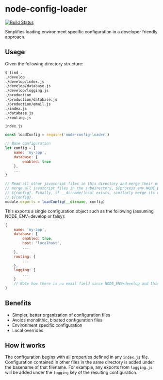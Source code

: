 # node-config-loader
[![Build Status](https://travis-ci.org/lukeulrich/node-config-loader.svg?branch=master)](https://travis-ci.org/lukeulrich/node-config-loader)

Simplifies loading environment specific configuration in a developer friendly approach.

## Usage

Given the following directory structure:

```bash
$ find .
./develop
./develop/index.js
./develop/database.js
./develop/logging.js
./production
./production/database.js
./production/email.js
./index.js
./database.js
./routing.js
```

`index.js`
```javascript
const loadConfig = require('node-config-loader')

// Base configuration
let config = {
	name: 'my-app',
	database: {
		enabled: true
	},
	...
}

// Read all other javascript files in this directory and merge their exports into ${config}. Next,
// merge all javascript files in the subdirectory, ${process.env.NODE_ENV || 'develop'} into
// ${config}. Finally, if __dirname/local exists, similarly merge its configuration files into
// ${config}.
module.exports = loadConfig(__dirname, config)
```

This exports a single configuration object such as the following (assuming NODE_ENV=develop or falsy):

```javascript
{
	name: 'my-app',
	database: {
		enabled: true,
		host: 'localhost',
		...
	},
	routing: {
		...
	},
	logging: {
		...
	}
	// Note how there is no email field since NODE_ENV=develop and this is under the production folder
}
```

## Benefits

* Simpler, better organization of configuration files
* Avoids monolithic, bloated configuration files
* Environment specific configuration
* Local overrides

## How it works

The configuration begins with all properties defined in any `index.js` file. Configuration contained in other files in the same directory is added under the basename of that filename. For example, any exports from `logging.js` will be added under the `logging` key of the resulting configuration.
